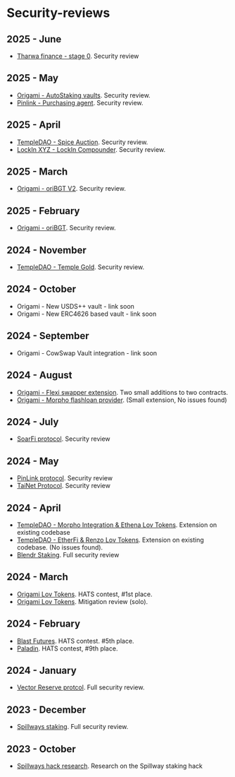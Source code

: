 # Security-reviews

## 2025 - June
- [Tharwa finance - stage 0](solo/tha-rwa/audit-report.md). Security review

## 2025 - May
- [Origami - AutoStaking vaults](solo/origami/origami-autostaking-review.md). Security review.
- [Pinlink - Purchasing agent](solo/pinlink/pinshop-agent-review.md). Security review.

## 2025 - April

- [TempleDAO - Spice Auction](solo/temple/templeGold/temple-gold-spice-auction-updates.md). Security review.
- [LockIn XYZ - LockIn Compounder](solo/lockin-xyz/lockin-audit-report.md). Security review.

## 2025 - March

- [Origami - oriBGT V2](solo/origami/oriBGT-V2-audit-report.md). Security review.

## 2025 - February

- [Origami - oriBGT](solo/origami/oriBGT-audit-report.md). Security review.

## 2024 - November

- [TempleDAO - Temple Gold](solo/temple/templeGold/temple-gold-report.md). Security review.

## 2024 - October
- Origami - New USDS++ vault - link soon
- Origami - New ERC4626 based vault - link soon

## 2024 - September
- Origami - CowSwap Vault integration - link soon

## 2024 - August
- [Origami - Flexi swapper extension](solo/origami/origami-flexi-swapper-review.md). Two small additions to two contracts.
- [Origami - Morpho flashloan provider](). (Small extension, No issues found)

## 2024 - July
- [SoarFi protocol](solo/soar-review.md). Security review

## 2024 - May
- [PinLink protocol](solo/pinlink-phase1-audit.md). Security review
- [TaiNet Protocol](solo/tai-net-ytao.md). Security review

## 2024 - April
- [TempleDAO - Morpho Integration & Ethena Lov Tokens](solo/temple-origami-morpho-integration-review.md). Extension on existing codebase
- [TempleDAO - EtherFi & Renzo Lov Tokens](https://github.com/JacoboLansac/audits/blob/main/README.md). Extension on existing codebase. (No issues found). 
- [Blendr Staking](solo/blendr-staking.md). Full security review

## 2024 - March
- [Origami Lov Tokens](https://app.hats.finance/audit-competitions/origami-0x998f1b716a5022be026ca6b919c0ddf45ca31abd/leaderboard). HATS contest, #1st place.
- [Origami Lov Tokens](solo/origami-lov-mitigation-review.md). Mitigation review (solo).

## 2024 - February
- [Blast Futures](https://app.hats.finance/audit-competitions/blast-futures-exchange-0x97895c329b950755566ddcdad3395caaea395074/leaderboard). HATS contest. #5th place.
- [Paladin](https://app.hats.finance/audit-competitions/paladin-0x1610bfde27e57b068af7f38aec3d2a7b1d146989/leaderboard). HATS contest, #9th place.

## 2024 - January
- [Vector Reserve protcol](solo/vector-reserve.md). Full security review.

## 2023 - December
- [Spillways staking](solo/spillways-staking.md). Full security review.

## 2023 - October
- [Spillways hack research](solo/spillways-hack.md). Research on the Spillway staking hack

